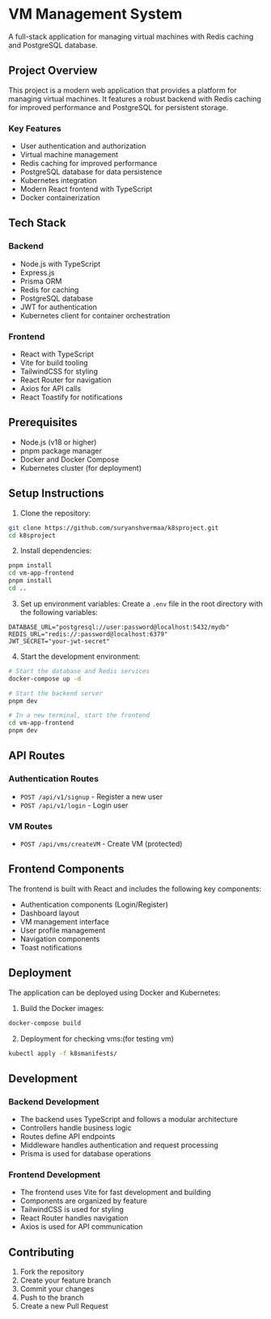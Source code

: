 # VM Management System

A full-stack application for managing virtual machines with Redis caching and PostgreSQL database.

## Project Overview

This project is a modern web application that provides a platform for managing virtual machines. It features a robust backend with Redis caching for improved performance and PostgreSQL for persistent storage.

### Key Features

- User authentication and authorization
- Virtual machine management
- Redis caching for improved performance
- PostgreSQL database for data persistence
- Kubernetes integration
- Modern React frontend with TypeScript
- Docker containerization

## Tech Stack

### Backend
- Node.js with TypeScript
- Express.js
- Prisma ORM
- Redis for caching
- PostgreSQL database
- JWT for authentication
- Kubernetes client for container orchestration

### Frontend
- React with TypeScript
- Vite for build tooling
- TailwindCSS for styling
- React Router for navigation
- Axios for API calls
- React Toastify for notifications

## Prerequisites

- Node.js (v18 or higher)
- pnpm package manager
- Docker and Docker Compose
- Kubernetes cluster (for deployment)

## Setup Instructions

1. Clone the repository:
```bash
git clone https://github.com/suryanshvermaa/k8sproject.git
cd k8sproject
```

2. Install dependencies:
```bash
pnpm install
cd vm-app-frontend
pnpm install
cd ..
```

3. Set up environment variables:
Create a `.env` file in the root directory with the following variables:
```
DATABASE_URL="postgresql://user:password@localhost:5432/mydb"
REDIS_URL="redis://:password@localhost:6379"
JWT_SECRET="your-jwt-secret"
```

4. Start the development environment:
```bash
# Start the database and Redis services
docker-compose up -d

# Start the backend server
pnpm dev

# In a new terminal, start the frontend
cd vm-app-frontend
pnpm dev
```

## API Routes

### Authentication Routes
- `POST /api/v1/signup` - Register a new user
- `POST /api/v1/login` - Login user


### VM Routes
- `POST /api/vms/createVM` - Create VM (protected)

## Frontend Components

The frontend is built with React and includes the following key components:

- Authentication components (Login/Register)
- Dashboard layout
- VM management interface
- User profile management
- Navigation components
- Toast notifications

## Deployment

The application can be deployed using Docker and Kubernetes:

1. Build the Docker images:
```bash
docker-compose build
```

2. Deployment for checking vms:(for testing vm)
```bash
kubectl apply -f k8smanifests/
```

## Development

### Backend Development
- The backend uses TypeScript and follows a modular architecture
- Controllers handle business logic
- Routes define API endpoints
- Middleware handles authentication and request processing
- Prisma is used for database operations

### Frontend Development
- The frontend uses Vite for fast development and building
- Components are organized by feature
- TailwindCSS is used for styling
- React Router handles navigation
- Axios is used for API communication

## Contributing

1. Fork the repository
2. Create your feature branch
3. Commit your changes
4. Push to the branch
5. Create a new Pull Request

